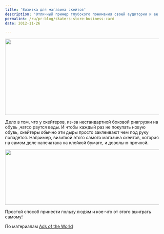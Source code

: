 ```yaml
---
title: 'Визитка для магазина скейтов'
description: 'Отличный пример глубокого понимания своей аудитории и ее проблем и желаний: агентство Todacor Comunicação, Бразилия, разработало оригинальные визитки для магазина скейтов в Бронксе. Кроме того, что визитки содержали информацию о магазине, они также были практически полезны.'
permalink: /ru/pr-blog/skaters-store-business-card
date: 2012-11-26

---
```


<img src="{{ site.assets }}/upload/bronx1.jpg" alt="" class="post__img" width="580" height="250">

Дело в том, что у скейтеров, из-за нестандартной боковой рнагрузки на обувь ,чатсо рвутся веды. И чтобы каждый раз не покупать новую обувь, скейтеры обычно эти дыры просто заклеивают чем под руку попадется. Например, визиткой этого самого магазина скейтов, которая на самом деле напечатана на клейкой бумаге, и довольно прочной.

<img src="{{ site.assets }}/upload/bronx2.jpg" alt="" class="post__img" width="580" height="181">

Простой способ  принести пользу людям и кое-что от этого выиграть самому!

По материалам <a href="http://adsoftheworld.com/media/dm/bronx_skate_store_business_card?size=_original">Ads of the World</a>

